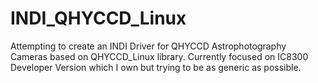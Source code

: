 INDI_QHYCCD_Linux
=================

Attempting to create an INDI Driver for QHYCCD Astrophotography Cameras based on QHYCCD_Linux library.   Currently focused on IC8300 Developer Version which I own but trying to be as generic as possible.